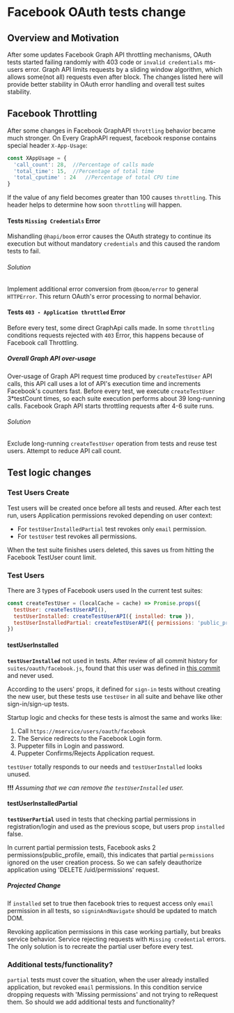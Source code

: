 # Facebook OAuth tests change

## Overview and Motivation
After some updates Facebook Graph API throttling mechanisms, OAuth tests started failing randomly with 403 code or
`invalid credentials` ms-users error.
Graph API limits requests by a sliding window algorithm, which allows some(not all) requests even after block.
The changes listed here will provide better stability in OAuth error handling and overall test suites stability.

## Facebook Throttling
After some changes in Facebook GraphAPI `throttling` behavior became much stronger.
On Every GraphAPI request, facebook response contains special header `X-App-Usage`:
```javascript
const XAppUsage = {
  'call_count': 28,  //Percentage of calls made 
  'total_time': 15,  //Percentage of total time
  'total_cputime' : 24   //Percentage of total CPU time
}
```
If the value of any field becomes greater than 100 causes `throttling`.
This header helps to determine how soon `throttling` will happen.

#### Tests `Missing Credentials` Error
Mishandling `@hapi/boom` error causes the OAuth strategy to continue its execution but without mandatory `credentials` and this caused the random tests to fail.

###### Solution
Implement additional error conversion from `@boom/error` to general `HTTPError`. 
This return OAuth's error processing to normal behavior.
 
#### Tests `403 - Application throttled` Error
Before every test, some direct GraphApi calls made. In some `throttling` conditions requests rejected with `403` Error,
this happens because of Facebook call Throttling. 

##### Overall Graph API over-usage
Over-usage of Graph API request time produced by `createTestUser` API calls, this API call uses a lot of API's execution time and increments Facebook's counters fast.
Before every test, we execute `createTestUser`  3*testCount times, so each suite execution performs about 39 long-running calls. 
Facebook Graph API starts throttling requests after 4-6 suite runs.

###### Solution
Exclude long-running `createTestUser` operation from tests and reuse test users.
Attempt to reduce API call count.
 
## Test logic changes

### Test Users Create
Test users will be created once before all tests and reused.
After each test run, users Application permissions revoked depending on user context:
* For `testUserInstalledPartial` test revokes only `email` permission.
* For `testUser` test revokes all permissions.

When the test suite finishes users deleted, this saves us from hitting the Facebook TestUser count limit.

### Test Users
There are 3 types of Facebook users used In the current test suites:
```javascript
const createTestUser = (localCache = cache) => Promise.props({
  testUser: createTestUserAPI(),
  testUserInstalled: createTestUserAPI({ installed: true }),
  testUserInstalledPartial: createTestUserAPI({ permissions: 'public_profile' }),
})
```

#### testUserInstalled
**`testUserInstalled`** not used in tests. After review of all commit history for `suites/oauth/facebook.js`, found that
this user was defined in [this commit](https://github.com/makeomatic/ms-users/blob/733aba371b62d90935c42087ca6d3912152cb63b/test/suites/oauth/facebook.js)
and never used.

According to the users' props, it defined for `sign-in` tests without creating the new user,
but these tests use `testUser` in all suite and behave like other sign-in/sign-up tests.

Startup logic and checks for these tests is almost the same and works like:
1. Call `https://mservice/users/oauth/facebook`
2. The Service redirects to the Facebook Login form.
3. Puppeter fills in Login and password.
4. Puppeter Confirms/Rejects Application request.

`testUser` totally responds to our needs and `testUserInstalled` looks unused.

**!!!** _Assuming that we can remove the `testUserInstalled` user._

#### testUserInstalledPartial
**`testUserPartial`** used in tests that checking partial permissions in registration/login and used as the previous scope,
but users prop `installed` false.

In current partial permission tests, Facebook asks 2 permissions(public_profile, email), this indicates that
partial `permissions` ignored on the user creation process. So we can safely deauthorize application using 'DELETE /uid/permissions' request.

##### Projected Change
If `installed` set to true then facebook tries to request access only `email` permission in all tests,
so `signinAndNavigate` should be updated to match DOM.

Revoking application permissions in this case working partially, but breaks service behavior.
Service rejecting requests with `Missing credential` errors.
The only solution is to recreate the partial user before every test.

### Additional tests/functionality?
`partial` tests must cover the situation, when the user already installed application, but revoked `email` permissions.
In this condition service dropping requests with 'Missing permissions' and not trying to reRequest them.
So should we add additional tests and functionality?

